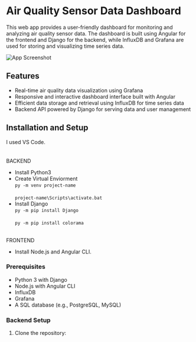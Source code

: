 # Air Quality Sensor Data Dashboard

This web app provides a user-friendly dashboard for monitoring and analyzing air quality sensor data. 
The dashboard is built using Angular for the frontend and Django for the backend, while InfluxDB and Grafana are used for storing and visualizing time series data.

![App Screenshot](screenshot.png)

## Features

- Real-time air quality data visualization using Grafana
- Responsive and interactive dashboard interface built with Angular
- Efficient data storage and retrieval using InfluxDB for time series data
- Backend API powered by Django for serving data and user management

## Installation and Setup
I used VS Code. 
<br></br>
<br>BACKEND</br>
- Install Python3
- Create Virtual Enviorment 
<br>`py -m venv project-name`</br>
<br>`project-name\Scripts\activate.bat`</br>
- Install Django
<br>`py -m pip install Django`</br>
<br>`py -m pip install colorama`</br>
  
<br>FRONTEND</br>
- Install Node.js and Angular CLI.

### Prerequisites

- Python 3 with Django
- Node.js with Angular CLI
- InfluxDB
- Grafana
- A SQL database (e.g., PostgreSQL, MySQL)

### Backend Setup

1. Clone the repository:

